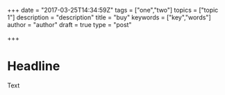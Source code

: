 +++
date = "2017-03-25T14:34:59Z"
tags = ["one","two"]
topics = ["topic 1"]
description = "description"
title = "buy"
keywords = ["key","words"]
author = "author"
draft = true
type = "post"

+++

# Headline

Text
